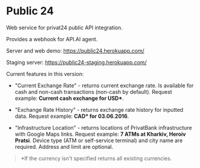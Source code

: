 # Public 24 
Web service for privat24 public API integration.

Provides a webhook for API.AI agent.

Server and web demo: https://public24.herokuapp.com/ 

Staging server:  https://public24-staging.herokuapp.com/

Current features in this version:

- "Current Exchange Rate" - returns current exchange rate. Is available for cash and non-cash transactions (non-cash by default). Request example: __Current cash exchange for USD*__. 

- "Exchange Rate History" - returns exchange rate history for inputted data. Request example: __CAD* for 03.06.2016__.

- "Infrastructure Location" - returns locations of PrivatBank infrastructure with Google Maps links. Request example: __7 ATMs at Kharkiv, Heroiv Pratsi__. Device type (ATM or self-service terminal) and city name are required. Address and limit are optional.

> *If the currency isn't specified returns all existing currencies.
